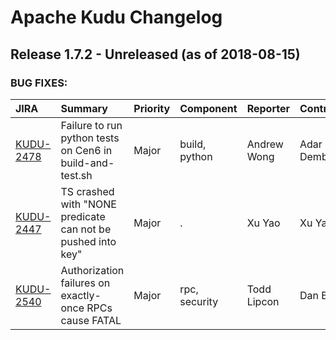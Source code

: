 
<!---
# Licensed to the Apache Software Foundation (ASF) under one
# or more contributor license agreements.  See the NOTICE file
# distributed with this work for additional information
# regarding copyright ownership.  The ASF licenses this file
# to you under the Apache License, Version 2.0 (the
# "License"); you may not use this file except in compliance
# with the License.  You may obtain a copy of the License at
#
#     http://www.apache.org/licenses/LICENSE-2.0
#
# Unless required by applicable law or agreed to in writing, software
# distributed under the License is distributed on an "AS IS" BASIS,
# WITHOUT WARRANTIES OR CONDITIONS OF ANY KIND, either express or implied.
# See the License for the specific language governing permissions and
# limitations under the License.
-->
# Apache Kudu Changelog

## Release 1.7.2 - Unreleased (as of 2018-08-15)



### BUG FIXES:

| JIRA | Summary | Priority | Component | Reporter | Contributor |
|:---- |:---- | :--- |:---- |:---- |:---- |
| [KUDU-2478](https://issues.apache.org/jira/browse/KUDU-2478) | Failure to run python tests on Cen6 in build-and-test.sh |  Major | build, python | Andrew Wong | Adar Dembo |
| [KUDU-2447](https://issues.apache.org/jira/browse/KUDU-2447) | TS crashed with "NONE predicate can not be pushed into key" |  Major | . | Xu Yao | Xu Yao |
| [KUDU-2540](https://issues.apache.org/jira/browse/KUDU-2540) | Authorization failures on exactly-once RPCs cause FATAL |  Major | rpc, security | Todd Lipcon | Dan Burkert |


